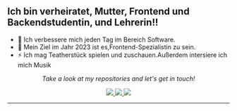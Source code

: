<!-- Social Section -->

## Ich bin verheiratet, Mutter, Frontend und Backendstudentin, und Lehrerin!!

- 🌱 Ich verbessere mich jeden Tag im Bereich Software.
- 🥅 Mein Ziel im Jahr 2023 ist es,Frontend-Spezialistin zu sein.
- ⚡ Ich mag Teatherstück spielen und zuschauen.Außerdem intersiere ich mich Musik

<p align="center">
  <i>Take a look at my repositories and let's get in touch!</i>

<p align="center">
  <a href= "https://github.com/gulsen06/">
    <img src="https://img.icons8.com/material-outlined/30/689d6a/source-code.png"/>
  </a>
  <a href= "https://www.linkedin.com/in/gulsen06/">
    <img src="https://img.icons8.com/material-outlined/30/689d6a/linkedin.png"/>
  </a>

  <a href="mailto:galkan668@gmail.com">
    <img src="https://img.icons8.com/ios-glyphs/30/689d6a/physics.png"/>
  </a>

</p>

---
